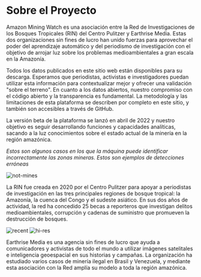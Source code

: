 # Sobre el Proyecto

Amazon Mining Watch es una asociación entre la Red de Investigaciones de los Bosques Tropicales (RIN) del Centro Pulitzer y Earthrise Media. Estas dos organizaciones sin fines de lucro han unido fuerzas para aprovechar el poder del aprendizaje automático y del periodismo de investigación con el objetivo de arrojar luz sobre los problemas medioambientales a gran escala en la Amazonía.

Todos los datos publicados en este sitio web están disponibles para su descarga. Esperamos que periodistas, activistas e investigadores puedan utilizar esta información para contextualizar mejor y ofrecer una validación "sobre el terreno". En cuanto a los datos abiertos, nuestro compromiso con el código abierto y la transparencia es fundamental. La metodología y las limitaciones de esta plataforma se describen por completo en este sitio, y también son accesibles a través de GitHub.

La versión beta de la plataforma se lanzó en abril de 2022 y nuestro objetivo es seguir desarrollando funciones y capacidades analíticas, sacando a la luz conocimientos sobre el estado actual de la minería en la región amazónica.

_Estos son algunos casos en los que la máquina puede identificar incorrectamente las zonas mineras. Estos son ejemplos de detecciones erróneas_

![not-mines](/images/not-mines.png)

La RIN fue creada en 2020 por el Centro Pulitzer para apoyar a periodistas de investigación en las tres principales regiones de bosque tropical: la Amazonía, la cuenca del Congo y el sudeste asiático. En sus dos años de actividad, la red ha concedido 25 becas a reporteros que investigan delitos medioambientales, corrupción y cadenas de suministro que promueven la destrucción de bosques.

![recent](/images/img-1.jpg)
![hi-res](/images/img-2.jpg)

Earthrise Media es una agencia sin fines de lucro que ayuda a comunicadores y activistas de todo el mundo a utilizar imágenes satelitales e inteligencia geoespacial en sus historias y campañas. La organización ha estudiado varios casos de minería ilegal en Brasil y Venezuela, y mediante esta asociación con la Red amplía su modelo a toda la región amazónica.
